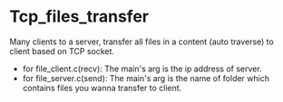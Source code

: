 # Tcp_files_transfer
Many clients to a server, transfer all files in a content (auto traverse) to client based on TCP socket.
- for file_client.c(recv):
The main's arg is the ip address of server.
- for file_server.c(send):
The main's arg is the name of folder which contains files you wanna transfer to client.
